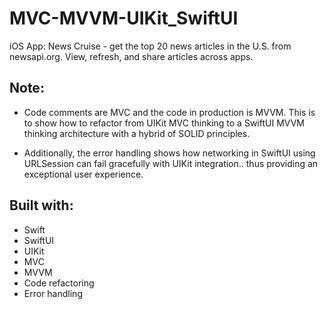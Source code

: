 # MVC-MVVM-UIKit_SwiftUI
iOS App: News Cruise - get the top 20 news articles in the U.S. from newsapi.org. View, refresh, and share articles across apps.

## Note:
* Code comments are MVC and the code in production is MVVM. This is to show how to refactor from UIKit MVC thinking to a SwiftUI MVVM thinking architecture with a hybrid of SOLID principles.

* Additionally, the error handling shows how networking in SwiftUI using URLSession can fail gracefully with UIKit integration.. thus providing an exceptional user experience.

## Built with:
* Swift
* SwiftUI
* UIKit
* MVC
* MVVM
* Code refactoring
* Error handling
